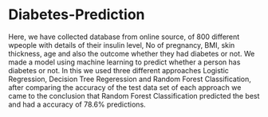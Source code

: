 # Diabetes-Prediction
Here, we have collected database from online source, of 800 different wpeople with details of their insulin level, No of pregnancy, BMI, skin thickness, age and also the outcome whether they had diabetes or not. We made a model using machine learning to predict whether a person has diabetes or not. In this we used three different approaches Logistic Regression, Decision Tree Regeression and Random Forest Classification, after comparing the accuracy of the test data set of each approach we came to the conclusion that Random Forest Classification predicted the best and had a accuracy of 78.6% predictions.
